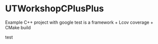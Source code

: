 # UTWorkshopCPlusPlus
Example C++ project with google test is a framework + Lcov coverage + CMake build

test
